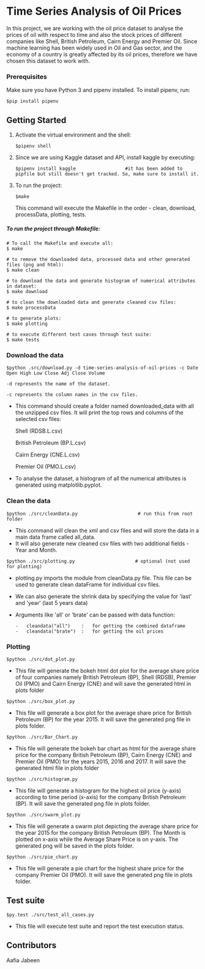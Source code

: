 # Time Series Analysis of Oil Prices

In this project, we are working with the oil price dataset to analyse the prices of oil with respect to time and also the stock prices of different companies like Shell, British Petroleum, Cairn Energy and Premier Oil. Since machine learning has been widely used in Oil and Gas sector, and the economy of a country is greatly affected by its oil prices, therefore we have chosen this dataset to work with.

### Prerequisites

Make sure you have Python 3 and pipenv installed.
To install pipenv, run:

    $pip install pipenv

## Getting Started

1.  Activate the virtual environment and the shell:

    ```
    $pipenv shell

    ```

2.  Since we are using Kaggle dataset and API, install kaggle by executing:

    ```    
    $pipenv install kaggle                  #it has been added to pipfile but still doesn't get tracked. So, make sure to install it.

    ```
3. To run the project:

    ```
    $make
    
    ```

   This command will execute the Makefile in the order - clean, download, processData, plotting, tests.
 

##### To run the project through Makefile:

```
# To call the Makefile and execute all:
$ make 

# to remove the downloaded data, processed data and other generated files (png and html):
$ make clean

# to download the data and generate histogram of numerical attributes in dataset:
$ make download    

# to clean the downloaded data and generate cleaned csv files:
$ make processData

# to generate plots:
$ make plotting

# to execute different test cases through test suite:
$ make tests

```

### Download the data

```
$python .src/download.py -d time-series-analysis-of-oil-prices -c Date Open High Low Close Adj Close Volume

```
    
    -d represents the name of the dataset.

    -c represents the column names in the csv files.


-   This command should create a folder named downloaded_data with all the unzipped csv files. It will  print the top rows and columns of the selected csv files:

    Shell (RDSB.L.csv)

    British Petroleum (BP.L.csv)
    
    Cairn Energy (CNE.L.csv)

    Premier Oil (PMO.L.csv) 
    
-   To analyse the dataset, a histogram of all the numerical attributes is generated using matplotlib.pyplot.

### Clean the data

```
$python ./src/cleanData.py                      # run this from root folder

```

-   This command will clean the xml and csv files and will store the data in a main data frame called all_data.
-   It will also generate new cleaned csv files with two additional fields - Year and Month.

```
$python ./src/plotting.py                      # optional (not used for plotting)

```

-   plotting.py imports the module from cleanData.py file. This file can be used to generate clean dataFrame for individual csv files. 
-   We can also generate the shrink data by specifying the value for 'last' and 'year' (last 5 years data)
-   Arguments like 'all' or 'brate' can be passed with data function:

    ```
    -   cleandata("all")    :   for getting the combined dataframe
    -   cleandata("brate")  :   for getting the oil prices

    ```

### Plotting

```
$python ./src/dot_plot.py                     

```

-   This file will generate the bokeh html dot plot for the average share price of four companies namely British Petroleum (BP), Shell (RDSB), Premier Oil (PMO) and Cairn Energy (CNE) and will save the generated html in plots folder

```
$python ./src/box_plot.py                             

```

-   This file will generate a box plot for the average share price for British Petroleum (BP) for the year 2015. It will save the generated png file in plots folder.


```
$python ./src/Bar_Chart.py                             

```

-   This file will generate the bokeh bar chart as html for the average share price for the company British Petroleum (BP), Cairn Energy (CNE) and Premier Oil (PMO) for the years 2015, 2016 and 2017. It will save the generated html file in plots folder


```
$python ./src/histogram.py                             

```

-   This file will generate a histogram for the highest oil price (y-axis) according to time period (x-axis) for the company British Petroleum (BP). It will save the generated png file in plots folder.

```
$python ./src/swarm_plot.py                             

```

-   This file will generate a swarm plot depicting the average share price for the year 2015 for the company British Petroleum (BP). The Month is plotted on x-axis while the Average Share Price is on y-axis. The generated png will be saved in the plots folder.

```
$python ./src/pie_chart.py                             

```

-   This file will generate a pie chart for the highest share price for the company Premier Oil (PMO). It will save the generated png file in plots folder.

## Test suite

```
$py.test ./src/test_all_cases.py                     

```

-   This file will execute test suite and report the test execution status.

##  Contributors

   Aafia Jabeen
